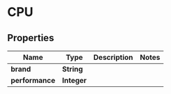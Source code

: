 
# CPU

## Properties
Name | Type | Description | Notes
------------ | ------------- | ------------- | -------------
**brand** | **String** |  | 
**performance** | **Integer** |  | 



